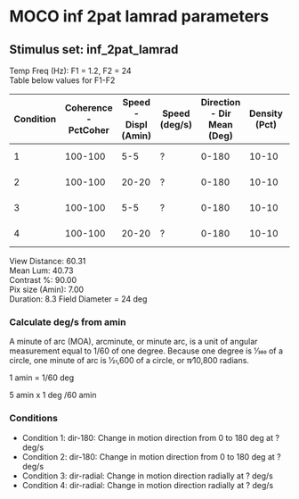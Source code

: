 # MOCO inf 2pat lamrad parameters
## Stimulus set: inf_2pat_lamrad


Temp Freq (Hz): F1 = 1.2, F2 = 24  
Table below values for F1-F2  


|  Condition | Coherence - PctCoher   | Speed - Displ (Amin)  | Speed (deg/s)| Direction - Dir Mean (Deg)  |  Density (Pct) | Notes|
|---|---|---|---|---|---|---|
| 1 |100-100 |5-5 |?|0-180 |10-10 | dir-laminar|
| 2 |100-100 |20-20 |?|0-180 |10-10 | dir-laminar|
| 3 |100-100 |5-5 |?|0-180   |10-10 | dir-radial |
| 4 |100-100 |20-20 |?|0-180   |10-10 | dir-radial |


View Distance: 60.31  
Mean Lum: 40.73  
Contrast %: 90.00  
Pix size (Amin): 7.00  
Duration: 8.3
Field Diameter = 24 deg

### Calculate deg/s from amin

A minute of arc (MOA), arcminute, or minute arc, is a unit of angular measurement equal to 1/60 of one degree. Because one degree is 1⁄360 of a circle, one minute of arc is 1⁄21,600 of a circle, or π⁄10,800 radians.

1 amin = 1/60 deg

5 amin x 1 deg /60 amin 

### Conditions

- Condition 1: dir-180: Change in motion direction from 0 to 180 deg at ? deg/s  
- Condition 2: dir-180: Change in motion direction from 0 to 180 deg at ? deg/s  
- Condition 3: dir-radial: Change in motion direction radially at ? deg/s  
- Condition 4: dir-radial: Change in motion direction radially at ? deg/s
